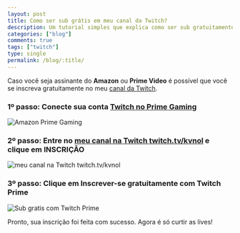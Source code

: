 ```yaml
---
layout: post
title: Como ser sub grátis em meu canal da Twitch?
description: Um tutorial simples que explica como ser sub gratuitamente em meu canal da Twitch
categories: ["blog"]
comments: true
tags: ["twitch"]
type: single
permalink: /blog/:title/
---
```


Caso você seja assinante do **Amazon** ou **Prime Video** é possível que você se inscreva gratuitamente no meu [canal da Twitch](https://twitch.tv/kvnol).

### 1º passo: Conecte sua conta [Twitch no Prime Gaming](https://gaming.amazon.com/)

![Amazon Prime Gaming](https://user-images.githubusercontent.com/3299130/124159746-ddaa0980-da71-11eb-8271-4922adccdfcf.png)

### 2º passo: Entre no [meu canal na Twitch twitch.tv/kvnol](https://twitch.tv/kvnol) e clique em **INSCRIÇÃO**

![meu canal na Twitch twitch.tv/kvnol](https://user-images.githubusercontent.com/3299130/124160286-7e98c480-da72-11eb-974c-652d842a3d0d.png)

### 3º passo: Clique em Inscrever-se gratuitamente com Twitch Prime

![Sub gratis com Twitch Prime](https://user-images.githubusercontent.com/3299130/124160798-054da180-da73-11eb-9b9c-e008046391fb.png)

Pronto, sua inscrição foi feita com sucesso. Agora é só curtir as lives!
